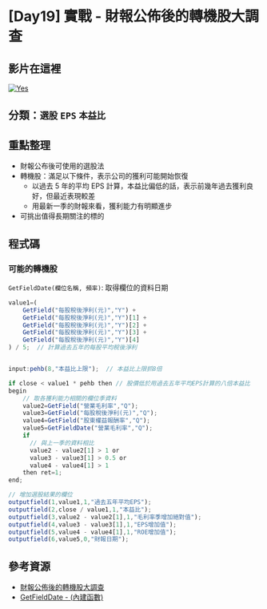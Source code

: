 # [Day19] 實戰 - 財報公佈後的轉機股大調查

## 影片在這裡

[![Yes](https://img.youtube.com/vi/2qiRWKxsw4k/0.jpg)](https://www.youtube.com/watch?v=2qiRWKxsw4k)

## 分類：`選股` `EPS` `本益比`

## 重點整理

- 財報公布後可使用的選股法
- 轉機股：滿足以下條件，表示公司的獲利可能開始恢復
  - 以過去 5 年的平均 EPS 計算，本益比偏低的話，表示前幾年過去獲利良好，但最近表現較差
  - 用最新一季的財報來看，獲利能力有明顯進步
- 可挑出值得長期關注的標的

## 程式碼

### 可能的轉機股

`GetFieldDate(欄位名稱, 頻率)`: 取得欄位的資料日期

```javascript
value1=(
    GetField("每股稅後淨利(元)","Y") +
    GetField("每股稅後淨利(元)","Y")[1] +
    GetField("每股稅後淨利(元)","Y")[2] +
    GetField("每股稅後淨利(元)","Y")[3] +
    GetField("每股稅後淨利(元)","Y")[4]
) / 5;  // 計算過去五年的每股平均稅後淨利


input:pehb(8,"本益比上限");  // 本益比上限抓8倍

if close < value1 * pehb then // 股價低於用過去五年平均EPS計算的八倍本益比
begin
    // 取各獲利能力相關的欄位季資料
    value2=GetField("營業毛利率","Q");
    value3=GetField("每股稅後淨利(元)","Q");
    value4=GetField("股東權益報酬率","Q");
    value5=GetFieldDate("營業毛利率","Q");
    if
      // 與上一季的資料相比
      value2 - value2[1] > 1 or
      value3 - value3[1] > 0.5 or
      value4 - value4[1] > 1
    then ret=1;
end;

// 增加選股結果的欄位
outputfield(1,value1,1,"過去五年平均EPS");
outputfield(2,close / value1,1,"本益比");
outputfield(3,value2 - value2[1],1,"毛利率季增加絕對值");
outputfield(4,value3 - value3[1],1,"EPS增加值");
outputfield(5,value4 - value4[1],1,"ROE增加值");
outputfield(6,value5,0,"財報日期");
```

## 參考資源

- [財報公佈後的轉機股大調查](http://www.xq.com.tw/videoteach//videoteach/%e8%b2%a1%e5%a0%b1%e5%85%ac%e4%bd%88%e5%be%8c%e7%9a%84%e8%bd%89%e6%a9%9f%e8%82%a1%e5%a4%a7%e8%aa%bf%e6%9f%a5/)
- [GetFieldDate - (內建函數)](https://xshelp.xq.com.tw/XSHelp/?HelpName=GetFieldDate&group=FIELDFUNC)
